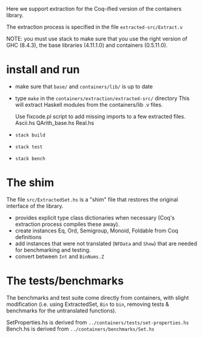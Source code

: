 Here we support extraction for the Coq-ified version of the containers
library. 

The extraction process is specified in the file `extracted-src/Extract.v`

NOTE: you must use stack to make sure that you use the right version of 
GHC (8.4.3), the base libraries (4.11.1.0) and containers (0.5.11.0).

# install and run

- make sure that `base/` and `containers/lib/` is up to date 

- type `make` in the `containers/extraction/extracted-src/` directory 
  This will extract Haskell modules from the containers/lib .v files.
  
  Use fixcode.pl script to add missing imports to a few extracted files.
	  Ascii.hs
	  QArith_base.hs
	  Real.hs

- `stack build` 

- `stack test`

- `stack bench`

# The shim

The file `src/ExtractedSet.hs` is a "shim" file that restores the original
interface of the library. 

- provides explicit type class dictionaries when
  necessary (Coq's extraction process compiles these away).
- create instances Eq, Ord, Semigroup, Monoid, Foldable from 
  Coq definitions
- add instances that were not translated (`NFData` and `Show`) that are
  needed for benchmarking and testing.
- convert between `Int` and `BinNums.Z`

# The tests/benchmarks

The benchmarks and test suite come directly from containers, with slight
modification (i.e. using ExtractedSet, `Bin` to `bin`, removing tests &
benchmarks for the untranslated functions).

   SetProperties.hs  is derived from `../containers/tests/set-properties.hs`
   Bench.hs is derived from `../containers/benchmarks/Set.hs` 


